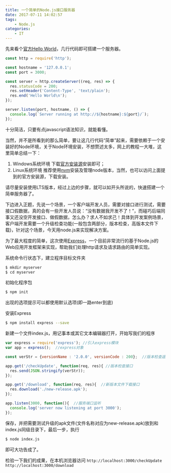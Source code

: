```yaml
---
title: 一个简单的Node.js接口服务器
date: 2017-07-11 14:02:57
tags:
    - Node.js
categories:
    - IT
---
```

先来看个[官方Hello World](https://nodejs.org/en/about/)，几行代码即可搭建一个服务器。

``` js
const http = require('http');

const hostname = '127.0.0.1';
const port = 3000;

const server = http.createServer((req, res) => {
  res.statusCode = 200;
  res.setHeader('Content-Type', 'text/plain');
  res.end('Hello World\n');
});

server.listen(port, hostname, () => {
  console.log(`Server running at http://${hostname}:${port}/`);
});
```
十分简洁，只要有点javascript语法知识，就能看懂。

当然，并不是所看到的那么简单，要让这几行代码“简单”起来，需要依赖于一个安装好的Node环境，关于Node环境安装，不想赘述太多，网上的教程一大堆，这里简单总结一下：
1. Windows系统环境
下载[官方安装源](https://nodejs.org/en/download/)安装即可；
2. Linux系统环境
推荐使用[nvm](https://github.com/creationix/nvm/blob/master/README.md#install-script)安装及管理node版本，当然，也可以访问上面提到的官方安装源，下载安装。


请尽量安装使用LTS版本，经过上边的步骤，就可以如开头所说的，快速搭建一个简单服务器了。

下边进入正题，先说一个场景，一个客户端开发人员，需要对接口进行测试，需要接口假数据，真的会有一些开发人员说：“没有数据我开发不了！”，而碰巧后端同事又还没空开发接口、做假数据，怎么办？求人不如求己！具体到开发案例场景，客户端开发需要一个升级检查功能(一般包含两部分，版本检查，高版本文件下载)，针对这个场景，今天用node.js来实现解决方案。

为了最大程度的简单，这次使用[Express](http://expressjs.com/)，一个目前非常流行的基于Node.js的Web应用开发框架来实现，帮助我们处理http请求及请求路由的简单实现。<!-- more -->

系统命令行状态下，建立程序目标文件夹
``` bash
$ mkdir myserver
$ cd myserver
```

初始化程序包
``` bash
$ npm init
```

出现的选项提示可以都使用默认选项(即一路enter到底)

安装Express
``` bash
$ npm install express --save
```

新建一个文件index.js，用记事本或其它文本编辑器打开，开始写我们的程序
``` js
var express = require('express'); //引入express模块
var app = express();  //express对象

const verStr = {versionName : '2.0.0', versionCode : 200};  //版本检查返回的数据，假数据，自行修改

app.get('/checkUpdate', function(req, res){ //版本检查接口
  res.send(JSON.stringify(verStr));
});

app.get('/download', function(req, res){  //新版本文件下载接口
  res.download('./new-release.apk');
});

app.listen(3000, function(){  //服务端口监听
  console.log('server now listening at port 3000');
});
```

保存，并把需要测试升级的apk文件(文件名称对应为new-release.apk)放到和index.js同级目录下，最后一步，执行
``` bash
$ node index.js
```

即可大功告成了。

检验一下我们的成果，在本机浏览器访问
`http://localhost:3000/checkUpdate`
`http://localhost:3000/download`

